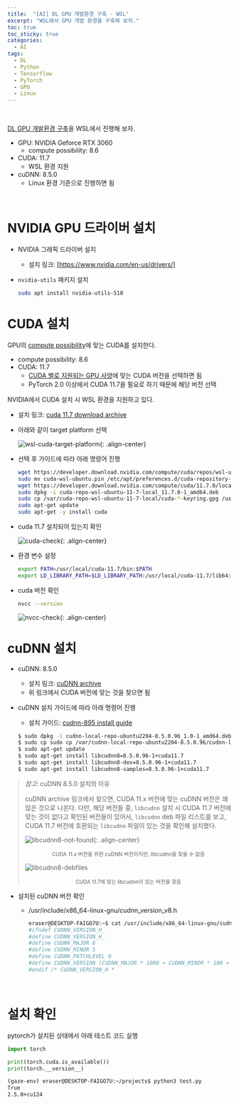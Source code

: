 ```yaml
---
title:  "[AI] DL GPU 개발환경 구축 - WSL"
excerpt: "WSL에서 GPU 개발 환경을 구축해 보자."
toc: true
toc_sticky: true
categories:
  - AI
tags:
  - DL
  - Python
  - Tensorflow
  - PyTorch
  - GPU
  - Linux
---
```


<br>

[DL GPU 개발환경 구축](https://sirzzang.github.io/ai/AI-DL-settings/)을 WSL에서 진행해 보자.

- GPU: NVIDIA Geforce RTX 3060
  - compute possibility: 8.6
- CUDA: 11.7
  - WSL 환경 지원
- cuDNN: 8.5.0
  - Linux 환경 기준으로 진행하면 됨



<br>

# NVIDIA GPU 드라이버 설치

- NVIDIA 그래픽 드라이버 설치

  - 설치 링크: [https://www.nvidia.com/en-us/drivers/]

- `nvidia-utils` 패키지 설치

  ```bash
  sudo apt install nvidia-utils-510
  ```

  

# CUDA 설치

GPU의 [compute possibility](https://developer.nvidia.com/cuda-gpus)에 맞는 CUDA를 설치한다.

- compute possibility: 8.6
- CUDA: 11.7
  - [CUDA 별로 지원되는 GPU 사양](https://en.wikipedia.org/wiki/CUDA#GPUs_supported)에 맞는 CUDA 버전을 선택하면 됨
  - PyTorch 2.0 이상에서 CUDA 11.7을 필요로 하기 때문에 해당 버전 선택



NVIDIA에서 CUDA 설치 시 WSL 환경을 지원하고 있다.

- 설치 링크: [cuda 11.7 download archive](https://developer.nvidia.com/cuda-11-7-0-download-archive)

- 아래와 같이 target platform 선택

  ![wsl-cuda-target-platform]({{site.url}}/assets/images/cuda-wsl.png){: .align-center}

- 선택 후 가이드에 따라 아래 명령어 진행

  ```bash
  wget https://developer.download.nvidia.com/compute/cuda/repos/wsl-ubuntu/x86_64/cuda-wsl-ubuntu.pin
  sudo mv cuda-wsl-ubuntu.pin /etc/apt/preferences.d/cuda-repository-pin-600
  wget https://developer.download.nvidia.com/compute/cuda/11.7.0/local_installers/cuda-repo-wsl-ubuntu-11-7-local_11.7.0-1_amd64.deb
  sudo dpkg -i cuda-repo-wsl-ubuntu-11-7-local_11.7.0-1_amd64.deb
  sudo cp /var/cuda-repo-wsl-ubuntu-11-7-local/cuda-*-keyring.gpg /usr/share/keyrings/
  sudo apt-get update
  sudo apt-get -y install cuda
  ```

- cuda 11.7 설치되어 있는지 확인

  ![cuda-check]({{site.url}}/assets/images/cuda-check.png){: .align-center}

- 환경 변수 설정

  ```bash
  export PATH=/usr/local/cuda-11.7/bin:$PATH
  export LD_LIBRARY_PATH=$LD_LIBRARY_PATH:/usr/local/cuda-11.7/lib64:$LD_LIBRARY_PATH
  ```

- cuda 버전 확인

  ```bash
  nvcc --version
  ```

  ![nvcc-check]({{site.url}}/assets/images/nvcc-check.png){: .align-center}



# cuDNN 설치

- cuDNN: 8.5.0
  - 설치 링크: [cuDNN archive](https://developer.nvidia.com/rdp/cudnn-archive)
  - 위 링크에서 CUDA 버전에 맞는 것을 찾으면 됨
- cuDNN 설치 가이드에 따라 아래 명령어 진행

  - 설치 가이드: [cudnn-895 install guide](https://docs.nvidia.com/deeplearning/cudnn/archives/cudnn-895/install-guide/index.html)

  ```bash
  $ sudo dpkg -i cudnn-local-repo-ubuntu2204-8.5.0.96_1.0-1_amd64.deb
  $ sudo cp sudo cp /var/cudnn-local-repo-ubuntu2204-8.5.0.96/cudnn-local-7ED72349-keyring.gpg /usr/share/keyrings/
  $ sudo apt-get update
  $ sudo apt-get install libcudnn8=8.5.0.96-1+cuda11.7
  $ sudo apt-get install libcudnn8-dev=8.5.0.96-1+cuda11.7
  $ sudo apt-get install libcudnn8-samples=8.5.0.96-1+cuda11.7
  ```

> *참고*: cuDNN 8.5.0 설치의 이유
>
> cuDNN archive 링크에서 찾으면, CUDA 11.x 버전에 맞는 cuDNN 버전은 꽤 많은 것으로 나온다. 다만, 해당 버전들 중, `libcudnn` 설치 시 CUDA 11.7 버전에 맞는 것이 없다고 확인된 버전들이 있어서, `libcudnn` deb 파일 리스트를 보고, CUDA 11.7 버전에 호환되는 `libcudnn` 파일이 있는 것을 확인해 설치했다.
>
> ![libcudnn8-not-found]({{site.url}}/assets/images/libcudnn8-not-found.png){: .align-center}
>
> <center><sup>CUDA 11.x 버전을 위한 cuDNN 버전이지만, libcudnn을 찾을 수 없음</sup></center>
>
> ![libcudnn8-debfiles]({{site.url}}/assets/images/libcudnn8-debfiles.png)
>
> <center><sup>CUDA 11.7에 맞는 libcudnn이 있는 버전을 찾음</sup></center>

- 설치된 cuDNN 버전 확인

  - /usr/include/x86_64-linux-gnu/cudnn_version_v8.h

    ```bash
    eraser@DESKTOP-FAIGO7U:~$ cat /usr/include/x86_64-linux-gnu/cudnn_version_v8.h | grep CUDNN
    #ifndef CUDNN_VERSION_H_
    #define CUDNN_VERSION_H_
    #define CUDNN_MAJOR 8
    #define CUDNN_MINOR 5
    #define CUDNN_PATCHLEVEL 0
    #define CUDNN_VERSION (CUDNN_MAJOR * 1000 + CUDNN_MINOR * 100 + CUDNN_PATCHLEVEL)
    #endif /* CUDNN_VERSION_H *
    ```



<br>

# 설치 확인

pytorch가 설치된 상태에서 아래 테스트 코드 실행

```python
import torch

print(torch.cuda.is_available())
print(torch.__version__)
```

```bash
(gaze-env) eraser@DESKTOP-FAIGO7U:~/projects$ python3 test.py
True
2.5.0+cu124
```



